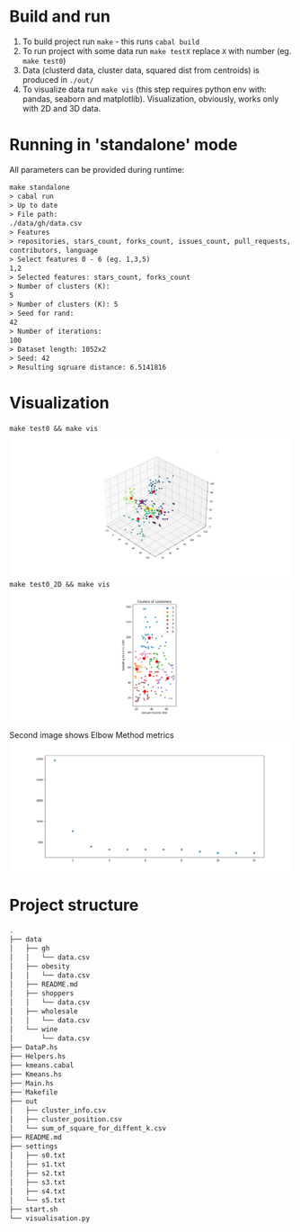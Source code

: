 # Build and run

1. To build project run `make` - this runs `cabal build`
2. To run project with some data run `make testX` replace `X` with number (eg. `make test0`)
3. Data (clusterd data, cluster data, squared dist from centroids) is produced in `./out/`
4. To visualize data run `make vis` (this step requires python env with: pandas, seaborn and matplotlib). Visualization, obviously, works only with 2D and 3D data.

# Running in 'standalone' mode
All parameters can be provided during runtime:
```
make standalone
> cabal run
> Up to date
> File path: 
./data/gh/data.csv
> Features
> repositories, stars_count, forks_count, issues_count, pull_requests, contributors, language
> Select features 0 - 6 (eg. 1,3,5)
1,2
> Selected features: stars_count, forks_count
> Number of clusters (K): 
5
> Number of clusters (K): 5
> Seed for rand: 
42
> Number of iterations: 
100
> Dataset length: 1052x2
> Seed: 42
> Resulting sqruare distance: 6.5141816
```

# Visualization

`make test0 && make vis`
![image](./imgs/test0_3D.png)
`make test0_2D && make vis`
![image](./imgs/test0_2D.png)

Second image shows Elbow Method metrics
![image](./imgs/elbow.png)


# Project structure
```
.
├── data
│   ├── gh
│   │   └── data.csv
│   ├── obesity
│   │   └── data.csv
│   ├── README.md
│   ├── shoppers
│   │   └── data.csv
│   ├── wholesale
│   │   └── data.csv
│   └── wine
│       └── data.csv
├── DataP.hs
├── Helpers.hs
├── kmeans.cabal
├── Kmeans.hs
├── Main.hs
├── Makefile
├── out
│   ├── cluster_info.csv
│   ├── cluster_position.csv
│   └── sum_of_square_for_diffent_k.csv
├── README.md
├── settings
│   ├── s0.txt
│   ├── s1.txt
│   ├── s2.txt
│   ├── s3.txt
│   ├── s4.txt
│   └── s5.txt
├── start.sh
└── visualisation.py
```
